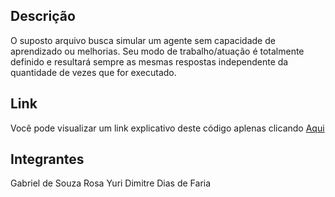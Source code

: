 ## Descrição
O suposto arquivo busca simular um agente sem capacidade de aprendizado ou melhorias. Seu modo de trabalho/atuação é totalmente definido e resultará sempre as mesmas respostas independente da quantidade de vezes que for executado.

## Link 
Você pode visualizar um link explicativo deste código aplenas clicando 
<a href="https://drive.google.com/file/d/17hqv7VPqLjtTMDRCtLsEkIPVDkGgz5EB/view?usp=sharing">Aqui<a>


## Integrantes
Gabriel de Souza Rosa
Yuri Dimitre Dias de Faria